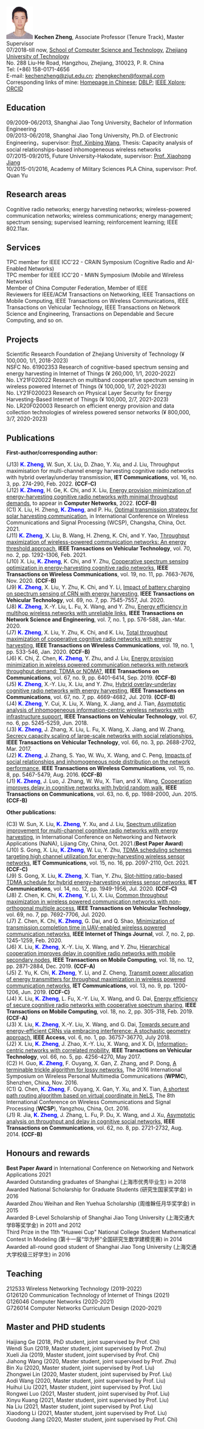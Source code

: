 <img src="2.JPG" width="70" height="85"/>  **Kechen Zheng**, Associate Professor (Tenure Track), Master Supervisor  
07/2018-till now, [School of Computer Science and Technology](http://www.software.zjut.edu.cn/), [Zhejiang University of Technology](http://www.zjut.edu.cn/)   
No. 288 Liu-He Road, Hangzhou, Zhejiang, 310023, P. R. China  
Tel: (+86) 158-0171-4656  
E-mail: kechenzheng@zjut.edu.cn; zhengkechen@foxmail.com  
Corresponding links of mine: [Homepage in Chinese](http://www.homepage.zjut.edu.cn/zkc/);   [DBLP](https://dblp.uni-trier.de/pers/hd/z/Zheng:Kechen);   [IEEE Xplore](https://ieeexplore.ieee.org/author/37085359644);  [ORCID](https://orcid.org/0000-0003-3886-4288)

## Education

09/2009-06/2013, Shanghai Jiao Tong University, Bachelor of Information Engineering  
09/2013-06/2018, Shanghai Jiao Tong University, Ph.D. of Electronic Engineering，supervisor: [Prof. Xinbing Wang](http://iwct.sjtu.edu.cn/Personal/xwang8/), Thesis: Capacity analysis of social relationships-based inhomogeneous wireless networks  
07/2015-09/2015, Future University-Hakodate, supervisor: [Prof. Xiaohong Jiang](https://www.fun.ac.jp/faculty/jiang-xiaohong)  
10/2015-01/2016, Academy of Military Sciences PLA China, supervisor: Prof. Quan Yu

## Research areas

Cognitive radio networks; energy harvesting networks; wireless-powered communication networks; wireless communications; energy management; spectrum sensing; supervised learning; reinforcement learning; IEEE 802.11ax.

## Services  
TPC member for IEEE ICC'22 - CRAIN Symposium (Cognitive Radio and AI-Enabled Networks)    
TPC member for IEEE ICC'20 - MWN Symposium (Mobile and Wireless Networks)  
Member of China Computer Federation, Member of IEEE  
Reviewers for IEEE/ACM Transactions on Networking, IEEE Transactions on Mobile Computing, IEEE Transactions on Wireless Communications, IEEE Transactions on Vehicular Technology, IEEE Transactions on Network Science and Engineering, Transactions on Dependable and Secure Computing, and so on.

## Projects
Scientific Research Foundation of Zhejiang University of Technology (¥ 100,000, 1/1, 2018-2023)  
NSFC No. 61902353  Research of cognitive-based spectrum sensing and energy harvesting in Internet of Things  (¥ 260,000, 1/1, 2020-2022)   
No. LY21F020022 Research on multiband cooperative spectrum sensing in wireless powered Internet of Things (¥ 100,000, 1/7, 2021-2023)  
No. LY21F020023 Research on Physical Layer Security for Energy Harvesting-Based Internet of Things (¥ 100,000, 2/7, 2021-2023)  
No. LR20F020003 Research on efficient energy provision and data collection technologies of wireless powered sensor networks  (¥ 800,000, 3/7, 2020-2023)

## Publications

**First-author/corresponding author:**

(J13) **<span style="color: blue">K. Zheng</span>**, W. Sun, X. Liu, D. Zhao, Y. Xu, and J. Liu, Throughput maximisation for multi-channel energy harvesting cognitive radio networks with hybrid overlay/underlay transmission, **IET Communications**, vol. 16, no. 3, pp. 274-290, Feb. 2022. **(CCF-C)**  
(J12) **<span style="color: blue">K. Zheng</span>**, H. Ge, K. Chi, and X. Liu, [Energy provision minimization of energy-harvesting cognitive radio networks with minimal throughput demands](https://www.sciencedirect.com/science/article/pii/S1389128621005740?via%3Dihub#d1e12229), to appear in **Computer Networks**, 2022. **(CCF-B)**    
(C1) X. Liu, H. Zheng, **<span style="color: blue">K. Zheng</span>**, and P. Hu, [Optimal transmission strategy for solar harvesting communication](https://ieeexplore.ieee.org/document/9613196), in International Conference on Wireless Communications and Signal Processing (WCSP), Changsha, China, Oct. 2021.   
(J11) **<span style="color: blue">K. Zheng</span>**, X. Liu, B. Wang, H. Zheng, K. Chi, and Y. Yao, [Throughput maximization of wireless-powered communication networks: An energy threshold approach](https://ieeexplore.ieee.org/document/9319536), **IEEE Transactions on Vehicular Technology**, vol. 70, no. 2, pp. 1292-1306, Feb. 2021.  
(J10) X. Liu, **<span style="color: blue">K. Zheng</span>**, K. Chi, and Y. Zhu, [Cooperative spectrum sensing optimization in energy-harvesting cognitive radio networks](https://ieeexplore.ieee.org/document/9170532), **IEEE Transactions on Wireless Communications**, vol. 19, no. 11, pp. 7663-7676, Nov. 2020. **(CCF-B)**    
(J9) **<span style="color: blue">K. Zheng</span>**, X. Liu, Y. Zhu, K. Chi, and Y. Li, [Impact of battery charging on spectrum sensing of CRN with energy harvesting](https://ieeexplore.ieee.org/document/9091209), **IEEE Transactions on Vehicular Technology**, vol. 69, no. 7, pp. 7545-7557, Jul. 2020.    
(J8) **<span style="color: blue">K. Zheng</span>**, X.-Y. Liu, L. Fu, X. Wang, and Y. Zhu, [Energy efficiency in multihop wireless networks with unreliable links](https://ieeexplore.ieee.org/document/8598721), **IEEE Transactions on Network Science and Engineering**, vol. 7, no. 1, pp. 576-588, Jan.-Mar. 2020.   
(J7) **<span style="color: blue">K. Zheng</span>**, X. Liu, Y. Zhu, K. Chi, and K. Liu, [Total throughput maximization of cooperative cognitive radio networks with energy harvesting](https://ieeexplore.ieee.org/document/8874991), **IEEE Transactions on Wireless Communications**, vol. 19, no. 1, pp. 533-546, Jan. 2020. **(CCF-B)**   
(J6) K. Chi, Z. Chen, **<span style="color: blue">K. Zheng</span>**, Y. Zhu, and J. Liu, [Energy provision minimization in wireless powered communication networks with network throughput demand: TDMA or NOMA?](https://ieeexplore.ieee.org/document/8733057), **IEEE Transactions on Communications**, vol. 67, no. 9, pp. 6401-6414, Sep. 2019. **(CCF-B)**   
(J5) **<span style="color: blue">K. Zheng</span>**, X.-Y. Liu, X. Liu, and Y. Zhu, [Hybrid overlay-underlay cognitive radio networks with energy harvesting](https://ieeexplore.ieee.org/document/8695113), **IEEE Transactions on Communications**, vol. 67, no. 7, pp. 4669-4682, Jul. 2019. **(CCF-B)**   
(J4) **<span style="color: blue">K. Zheng</span>**, Y. Cui, X. Liu, X. Wang, X. Jiang, and J. Tian, [Asymptotic analysis of inhomogeneous information-centric wireless networks with infrastructure support](https://ieeexplore.ieee.org/document/8304646), **IEEE Transactions on Vehicular Technology**, vol. 67, no. 6, pp. 5245-5259, Jun. 2018.  
(J3) **<span style="color: blue">K. Zheng</span>**, J. Zhang, X. Liu, L. Fu, X. Wang, X. Jiang, and W. Zhang, [Secrecy capacity scaling of large-scale networks with social relationships](https://ieeexplore.ieee.org/document/7496960), **IEEE Transactions on Vehicular Technology**, vol. 66, no. 3, pp. 2688-2702, Mar. 2017.  
(J2) **<span style="color: blue">K. Zheng</span>**, J. Zhang, S. Yao, W. Wu, X. Wang, and C. Peng, [Impacts of social relationships and inhomogeneous node distribution on the network performance](https://ieeexplore.ieee.org/document/7462274), **IEEE Transactions on Wireless Communications**, vol. 15, no. 8, pp. 5467-5479, Aug. 2016. **(CCF-B)**    
(J1) **<span style="color: blue">K. Zheng</span>**, J. Luo, J. Zhang, W. Wu, X. Tian, and X. Wang, [Cooperation improves delay in cognitive networks with hybrid random walk](https://ieeexplore.ieee.org/document/7070747),  **IEEE Transactions on Communications**, vol. 63, no. 6, pp. 1988-2000, Jun. 2015. **(CCF-B)**  

**Other publications:**
 
(C3) W. Sun, X. Liu, **<span style="color: blue">K. Zheng</span>**, Y. Xu, and J. Liu, [Spectrum utilization improvement for multi-channel cognitive radio networks with energy harvesting](https://ieeexplore.ieee.org/document/9634889), in International Conference on Networking and Network Applications (NaNA), Lijiang City, China, Oct. 2021.(**Best Paper Award**)  
(J10) S. Gong, X. Liu, **<span style="color: blue">K. Zheng</span>**, W. Lu, Y. Zhu, [TDMA scheduling schemes targeting high channel utilization for energy-harvesting wireless sensor networks](https://ietresearch.onlinelibrary.wiley.com/doi/10.1049/cmu2.12243), **IET Communications**, vol. 15, no. 16, pp. 2097-2110, Oct. 2021. **(CCF-C)**  
(J9) S. Gong, X. Liu, **<span style="color: blue">K. Zheng</span>**, X. Tian, Y. Zhu, [Slot-hitting ratio-based TDMA schedule for hybrid energy-harvesting wireless sensor networks](https://ietresearch.onlinelibrary.wiley.com/doi/epdf/10.1049/iet-com.2019.0977), **IET Communications**, vol. 14, no. 12, pp. 1949-1956, Jul. 2020. **(CCF-C)**    
(J8) Z. Chen, K. Chi, **<span style="color: blue">K. Zheng</span>**, Y. Li, X. Liu, [Common throughput maximization in wireless powered communication networks with non-orthogonal multiple access](https://ieeexplore.ieee.org/document/9076315), **IEEE Transactions on Vehicular Technology**, vol. 69, no. 7, pp. 7692-7706, Jul. 2020.    
(J7) Z. Chen, K. Chi, **<span style="color: blue">K. Zheng</span>**, G. Dai, and Q. Shao, [Minimization of transmission completion time in UAV-enabled wireless powered communication networks](https://ieeexplore.ieee.org/document/8902102), **IEEE Internet of Things Journal**, vol. 7, no. 2, pp. 1245-1259, Feb. 2020.     
(J6) X. Liu, **<span style="color: blue">K. Zheng</span>**, X.-Y. Liu, X. Wang, and Y. Zhu, [Hierarchical cooperation improves delay in cognitive radio networks with mobile secondary nodes](https://ieeexplore.ieee.org/document/8570778), **IEEE Transactions on Mobile Computing**, vol. 18, no. 12, pp. 2871-2884, Dec. 2019. **(CCF-A)**  
(J5) Z. Yu, K. Chi, **<span style="color: blue">K. Zheng</span>**, Y. Li, and Z. Cheng, [Transmit power allocation of energy transmitters for throughput maximization in wireless powered communication networks](https://ietresearch.onlinelibrary.wiley.com/doi/epdf/10.1049/iet-com.2018.6045), **IET Communications**, vol. 13, no. 9, pp. 1200-1206, Jun. 2019. **(CCF-C)**  
(J4) X. Liu, **<span style="color: blue">K. Zheng</span>**, L. Fu, X.-Y. Liu, X. Wang, and G. Dai, [Energy efficiency of secure cognitive radio networks with cooperative spectrum sharing](https://ieeexplore.ieee.org/document/8362946), **IEEE Transactions on Mobile Computing**, vol. 18, no. 2, pp. 305-318, Feb. 2019. **(CCF-A)**  
(J3) X. Liu, **<span style="color: blue">K. Zheng</span>**, X.-Y. Liu, X. Wang, and G. Dai, [Towards secure and energy-efficient CRNs via embracing interference: A stochastic geometry approach](https://ieeexplore.ieee.org/document/8402212), **IEEE Access**, vol. 6, no. 1, pp. 36757-36770, July 2018.  
(J2) X. Liu, **<span style="color: blue">K. Zheng</span>**, J. Zhao, X.-Y. Liu, X. Wang, and X. Di, [Information-centric networks with correlated mobility](https://ieeexplore.ieee.org/document/7551158), **IEEE Transactions on Vehicular Technology**, vol. 66, no. 5, pp. 4256-4270, May 2017.  
(C2) H. Guo, **<span style="color: blue">K. Zheng</span>**, F. Ouyang, X. Gan, Z. Zhang, and P. Dong, [A terminable trickle algorithm for lossy networks](https://ieeexplore.ieee.org/document/7954483), The 2016 International Symposium on Wireless Personal Multimedia Communications (**WPMC**), Shenzhen, China, Nov. 2016.  
(C1) Q. Chen, **<span style="color: blue">K. Zheng</span>**, F. Ouyang, X. Gan, Y. Xu, and X. Tian, [A shortest path routing algorithm based on virtual coordinate in NeLS](https://ieeexplore.ieee.org/document/7752568), The 8th International Conference on Wireless Communications and Signal Processing (**WCSP**), Yangzhou, China, Oct. 2016.  
(J1) R. Jia, **<span style="color: blue">K. Zheng</span>**, J. Zhang, L. Fu, P. Du, X. Wang, and J. Xu, [Asymptotic analysis on throughput and delay in cognitive social networks](https://ieeexplore.ieee.org/document/6853384), **IEEE Transactions on Communications**, vol. 62, no. 8, pp. 2721-2732, Aug. 2014. **(CCF-B)**  

## Honours and rewards

**Best Paper Award** in International Conference on Networking and Network Applications 2021  
Awarded Outstanding graduates of Shanghai (上海市优秀毕业生) in 2018  
Awarded National Scholarship for Graduate Students (研究生国家奖学金) in 2016  
Awarded Zhou Weihan and Ren Yuehua Scholarship (周维榦任月华奖学金) in 2015  
Awarded B-Level Scholarship of Shanghai Jiao Tong University (上海交通大学B等奖学金) in 2011 and 2012  
Third Prize in the 11th "Huawei Cup" National College Student Mathematical Contest In Modeling (第十一届“华为杯”全国研究生数学建模竞赛) in 2014  
Awarded all-round good student of Shanghai Jiao Tong University (上海交通大学校级三好学生) in 2016

## Teaching

212533 Wireless Networking Technology (2019-2022)   
G126120 Communication Technology of Internet of Things (2021)  
G126046 Computer Networks (2020-2021)  
G726014 Computer Networks Curriculum Design (2020-2021)

## Master and PHD students

Haijiang Ge (2018, PhD student, joint supervised by Prof. Chi)  
Wendi Sun (2019, Master student, joint supervised by Prof. Zhu)  
Xueli Jia (2019, Master student, joint supervised by Prof. Chi)  
Jiahong Wang (2020, Master student, joint supervised by Prof. Zhu)  
Bin Xu (2020, Master student, joint supervised by Prof. Liu)   
Zhongwei Lin (2020, Master student, joint supervised by Prof. Liu)  
Aodi Wang (2020, Master student, joint supervised by Prof. Liu)  
Huihui Liu (2021, Master student, joint supervised by Prof. Liu)  
Rongwei Luo (2021, Master student, joint supervised by Prof. Liu)  
Xinyu Kuang (2021, Master student, joint supervised by Prof. Liu)  
Na Liu (2021, Master student, joint supervised by Prof. Liu)  
Xiaodong Li (2021, Master student, joint supervised by Prof. Liu)  
Guodong Jiang (2020, Master student, joint supervised by Prof. Chi)  
